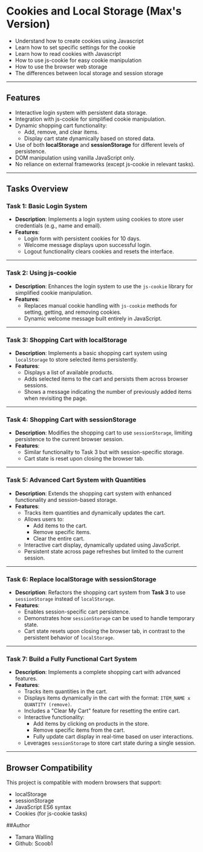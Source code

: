 # Cookies and Local Storage (Max's Version)

- Understand how to create cookies using Javascript
- Learn how to set specific settings for the cookie
- Learn how to read cookies with Javascript
- How to use js-cookie for easy cookie manipulation
- How to use the browser web storage
- The differences between local storage and session storage

---

## Features

- Interactive login system with persistent data storage.
- Integration with js-cookie for simplified cookie manipulation.
- Dynamic shopping cart functionality:
  - Add, remove, and clear items.
  - Display cart state dynamically based on stored data.
- Use of both **localStorage** and **sessionStorage** for different levels of persistence.
- DOM manipulation using vanilla JavaScript only.
- No reliance on external frameworks (except js-cookie in relevant tasks).

---

## Tasks Overview

### Task 1: Basic Login System

- **Description**: Implements a login system using cookies to store user credentials (e.g., name and email).
- **Features**:
  - Login form with persistent cookies for 10 days.
  - Welcome message displays upon successful login.
  - Logout functionality clears cookies and resets the interface.

---

### Task 2: Using js-cookie

- **Description**: Enhances the login system to use the `js-cookie` library for simplified cookie manipulation.
- **Features**:
  - Replaces manual cookie handling with `js-cookie` methods for setting, getting, and removing cookies.
  - Dynamic welcome message built entirely in JavaScript.

---

### Task 3: Shopping Cart with localStorage

- **Description**: Implements a basic shopping cart system using `localStorage` to store selected items persistently.
- **Features**:
  - Displays a list of available products.
  - Adds selected items to the cart and persists them across browser sessions.
  - Shows a message indicating the number of previously added items when revisiting the page.

---

### Task 4: Shopping Cart with sessionStorage

- **Description**: Modifies the shopping cart to use `sessionStorage`, limiting persistence to the current browser session.
- **Features**:
  - Similar functionality to Task 3 but with session-specific storage.
  - Cart state is reset upon closing the browser tab.

---

### Task 5: Advanced Cart System with Quantities

- **Description**: Extends the shopping cart system with enhanced functionality and session-based storage.
- **Features**:
  - Tracks item quantities and dynamically updates the cart.
  - Allows users to:
    - Add items to the cart.
    - Remove specific items.
    - Clear the entire cart.
  - Interactive cart display, dynamically updated using JavaScript.
  - Persistent state across page refreshes but limited to the current session.

---

### Task 6: Replace localStorage with sessionStorage

- **Description**: Refactors the shopping cart system from **Task 3** to use `sessionStorage` instead of `localStorage`.
- **Features**:
  - Enables session-specific cart persistence.
  - Demonstrates how `sessionStorage` can be used to handle temporary state.
  - Cart state resets upon closing the browser tab, in contrast to the persistent behavior of `localStorage`.

---

### Task 7: Build a Fully Functional Cart System

- **Description**: Implements a complete shopping cart with advanced features.
- **Features**:
  - Tracks item quantities in the cart.
  - Displays items dynamically in the cart with the format: `ITEM_NAME x QUANTITY (remove)`.
  - Includes a "Clear My Cart" feature for resetting the entire cart.
  - Interactive functionality:
    - Add items by clicking on products in the store.
    - Remove specific items from the cart.
    - Fully update cart display in real-time based on user interactions.
  - Leverages `sessionStorage` to store cart state during a single session.

---

## Browser Compatibility

This project is compatible with modern browsers that support:
- localStorage
- sessionStorage
- JavaScript ES6 syntax
- Cookies (for js-cookie tasks)

##Author
- Tamara Walling
- Github: Scoob1
